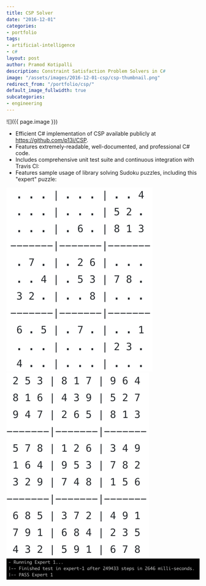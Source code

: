 ```yaml
---
title: CSP Solver
date: "2016-12-01"
categories:
- portfolio
tags:
- artificial-intelligence
- c#
layout: post
author: Pramod Kotipalli
description: Constraint Satisfaction Problem Solvers in C#
image: "/assets/images/2016-12-01-csp/csp-thumbnail.png"
redirect_from: "/portfolio/csp/"
default_image_fullwidth: true
subcategories:
- engineering
---
```


![]({{ page.image }})

* Efficient C# implementation of CSP available publicly at
  https://github.com/p13i/CSP.
* Features extremely-readable, well-documented, and
  professional C# code.
* Includes comprehensive unit test suite and continuous
  integration with Travis CI:
* Features sample usage of library solving Sudoku puzzles,
  including this "expert" puzzle:

![](/assets/images/2016-12-01-csp/csp-sudoku-unfilled.png)
![](/assets/images/2016-12-01-csp/csp-sudoku-filled.png)
![](/assets/images/2016-12-01-csp/csp-console.png)